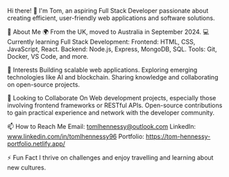 
Hi there! 👋
I'm Tom, an aspiring Full Stack Developer passionate about creating efficient, user-friendly web applications and software solutions.

🌱 About Me
🌍 From the UK, moved to Australia in September 2024.
💻 Currently learning Full Stack Development:
Frontend: HTML, CSS, JavaScript, React.
Backend: Node.js, Express, MongoDB, SQL.
Tools: Git, Docker, VS Code, and more.

👀 Interests
Building scalable web applications.
Exploring emerging technologies like AI and blockchain.
Sharing knowledge and collaborating on open-source projects.

💞️ Looking to Collaborate On
Web development projects, especially those involving frontend frameworks or RESTful APIs.
Open-source contributions to gain practical experience and network with the developer community.

📫 How to Reach Me
Email: tomlhennessy@outlook.com
LinkedIn: www.linkedin.com/in/tomlhennessy96
Portfolio: https://tom-hennessy-portfolio.netlify.app/

⚡ Fun Fact
I thrive on challenges and enjoy travelling and learning about new cultures.
